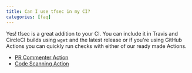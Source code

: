 ```yaml
---
title: Can I use tfsec in my CI?
categories: [faq]
---
```


Yes! tfsec is a great addition to your CI. You can include it in Travis and CircleCI builds using `wget` and the latest release or if you're using GitHub Actions you can quickly run checks with either of our ready made Actions.

* [PR Commenter Action](/docs/pr-commenter)
* [Code Scanning Action](/docs/github-action)
